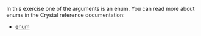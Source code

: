 In this exercise one of the arguments is an enum.
You can read more about enums in the Crystal reference documentation:
- [enum][enum]

[enum]: https://crystal-lang.org/reference/latest/syntax_and_semantics/enum.html
